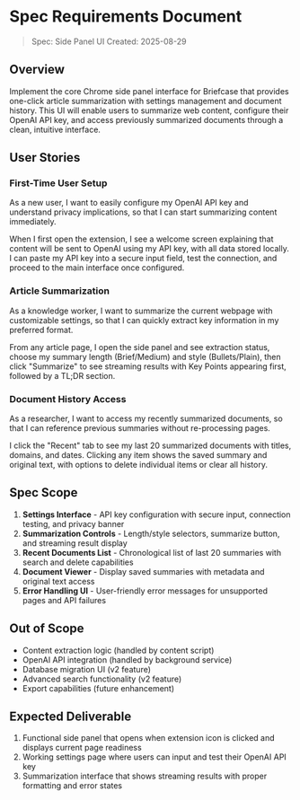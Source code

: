 # Spec Requirements Document

> Spec: Side Panel UI
> Created: 2025-08-29

## Overview

Implement the core Chrome side panel interface for Briefcase that provides one-click article summarization with settings management and document history. This UI will enable users to summarize web content, configure their OpenAI API key, and access previously summarized documents through a clean, intuitive interface.

## User Stories

### First-Time User Setup

As a new user, I want to easily configure my OpenAI API key and understand privacy implications, so that I can start summarizing content immediately.

When I first open the extension, I see a welcome screen explaining that content will be sent to OpenAI using my API key, with all data stored locally. I can paste my API key into a secure input field, test the connection, and proceed to the main interface once configured.

### Article Summarization

As a knowledge worker, I want to summarize the current webpage with customizable settings, so that I can quickly extract key information in my preferred format.

From any article page, I open the side panel and see extraction status, choose my summary length (Brief/Medium) and style (Bullets/Plain), then click "Summarize" to see streaming results with Key Points appearing first, followed by a TL;DR section.

### Document History Access

As a researcher, I want to access my recently summarized documents, so that I can reference previous summaries without re-processing pages.

I click the "Recent" tab to see my last 20 summarized documents with titles, domains, and dates. Clicking any item shows the saved summary and original text, with options to delete individual items or clear all history.

## Spec Scope

1. **Settings Interface** - API key configuration with secure input, connection testing, and privacy banner
2. **Summarization Controls** - Length/style selectors, summarize button, and streaming result display
3. **Recent Documents List** - Chronological list of last 20 summaries with search and delete capabilities
4. **Document Viewer** - Display saved summaries with metadata and original text access
5. **Error Handling UI** - User-friendly error messages for unsupported pages and API failures

## Out of Scope

- Content extraction logic (handled by content script)
- OpenAI API integration (handled by background service)
- Database migration UI (v2 feature)
- Advanced search functionality (v2 feature)
- Export capabilities (future enhancement)

## Expected Deliverable

1. Functional side panel that opens when extension icon is clicked and displays current page readiness
2. Working settings page where users can input and test their OpenAI API key
3. Summarization interface that shows streaming results with proper formatting and error states
